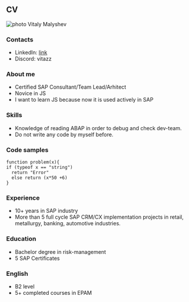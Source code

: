 ## CV

![photo](https://media.licdn.com/dms/image/C5603AQEfQ68VoQ9YeA/profile-displayphoto-shrink_400_400/0/1548873079163?e=1693440000&v=beta&t=mpjHm1438thN9HO2nS3ng5AfEFpP-uw1yAfwA26C1uE)
Vitaly Malyshev

### Contacts

- LinkedIn: [link](https://www.linkedin.com/in/vitaly-malyshev-160107114)
- Discord: vitazz

### About me

- Certified SAP Consultant/Team Lead/Arhitect
- Novice in JS
- I want to learn JS because now it is used actively in SAP

### Skills

- Knowledge of reading ABAP in order to debug and check dev-team.
- Do not write any code by myself before.

### Code samples

```
function problem(x){
if (typeof x == "string")
  return "Error"
  else return (x*50 +6)
}
```

### Experience

- 10+ years in SAP industry
- More than 5 full cycle SAP CRM/CX implementation projects in retail, metallurgy, banking, automotive industries.

### Education

- Bachelor degree in risk-management
- 5 SAP Certificates

### English

- B2 level
- 5+ completed courses in EPAM

